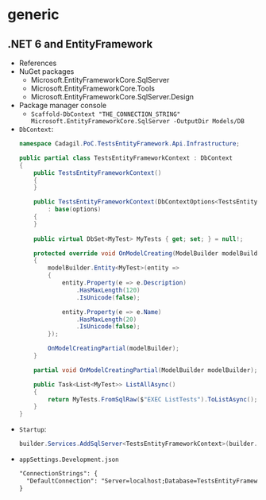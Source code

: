 # generic

## .NET 6 and EntityFramework
- References
- NuGet packages
  - Microsoft.EntityFrameworkCore.SqlServer
  - Microsoft.EntityFrameworkCore.Tools
  - Microsoft.EntityFrameworkCore.SqlServer.Design
- Package manager console
  - `Scaffold-DbContext "THE_CONNECTION_STRING" Microsoft.EntityFrameworkCore.SqlServer -OutputDir Models/DB`
- `DbContext`:
  ```csharp
  namespace Cadagil.PoC.TestsEntityFramework.Api.Infrastructure;

  public partial class TestsEntityFrameworkContext : DbContext
  {
      public TestsEntityFrameworkContext()
      {
      }

      public TestsEntityFrameworkContext(DbContextOptions<TestsEntityFrameworkContext> options)
          : base(options)
      {
      }
   
      public virtual DbSet<MyTest> MyTests { get; set; } = null!;
  
      protected override void OnModelCreating(ModelBuilder modelBuilder)
      {
          modelBuilder.Entity<MyTest>(entity =>
          {
              entity.Property(e => e.Description)
                  .HasMaxLength(120)
                  .IsUnicode(false);

              entity.Property(e => e.Name)
                  .HasMaxLength(20)
                  .IsUnicode(false);
          });

          OnModelCreatingPartial(modelBuilder);
      }

      partial void OnModelCreatingPartial(ModelBuilder modelBuilder);

      public Task<List<MyTest>> ListAllAsync()
      {
          return MyTests.FromSqlRaw($"EXEC ListTests").ToListAsync();
      }
  }
  ```
- `Startup`:
  ```csharp
  builder.Services.AddSqlServer<TestsEntityFrameworkContext>(builder.Configuration.GetConnectionString("DefaultConnection"));
  ```
- `appSettings.Development.json`
  ```xml
  "ConnectionStrings": {
    "DefaultConnection": "Server=localhost;Database=TestsEntityFramework;User Id=sa;Password=Pa55w0rd;"
  }
  ```
